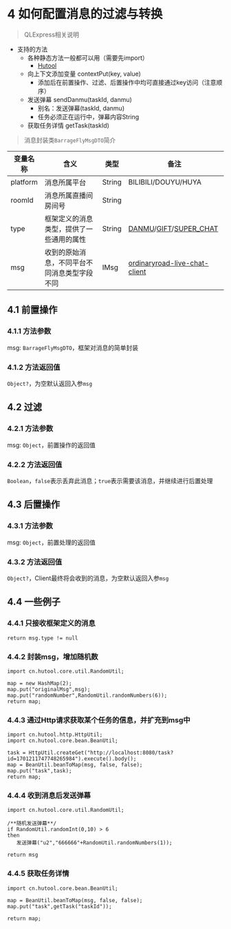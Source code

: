 # 4 如何配置消息的过滤与转换

> QLExpress相关说明

- 支持的方法
    - 各种静态方法一般都可以用（需要先import）
        - [Hutool](https://www.hutool.cn/docs)
    - 向上下文添加变量 contextPut(key, value)
        - 添加后在前置操作、过滤、后置操作中均可直接通过key访问（注意顺序）
    - 发送弹幕 sendDanmu(taskId, danmu)
        - 别名：发送弹幕(taskId, danmu)
        - 任务必须正在运行中，弹幕内容String
    - 获取任务详情 getTask(taskId)

> 消息封装类`BarrageFlyMsgDTO`简介

| 变量名称     | 含义                     | 类型     | 备注                                                                                                                                                                                                                                                                                                                                                                                                                                                                                                                                                                                                                                                                                                        |
|----------|------------------------|--------|-----------------------------------------------------------------------------------------------------------------------------------------------------------------------------------------------------------------------------------------------------------------------------------------------------------------------------------------------------------------------------------------------------------------------------------------------------------------------------------------------------------------------------------------------------------------------------------------------------------------------------------------------------------------------------------------------------------|
| platform | 消息所属平台                 | String | BILIBILI/DOUYU/HUYA                                                                                                                                                                                                                                                                                                                                                                                                                                                                                                                                                                                                                                                                                       |
| roomId   | 消息所属直播间房间号             | String |                                                                                                                                                                                                                                                                                                                                                                                                                                                                                                                                                                                                                                                                                                           |
| type     | 框架定义的消息类型，提供了一些通用的属性   | String | [DANMU](https://github.com/OrdinaryRoad-Project/ordinaryroad-live-chat-client/blob/main/live-chat-client-commons/live-chat-client-commons-base/src/main/java/tech/ordinaryroad/live/chat/client/commons/base/msg/IDanmuMsg.java)/[GIFT](https://github.com/OrdinaryRoad-Project/ordinaryroad-live-chat-client/blob/main/live-chat-client-commons/live-chat-client-commons-base/src/main/java/tech/ordinaryroad/live/chat/client/commons/base/msg/IGiftMsg.java)/[SUPER_CHAT](https://github.com/OrdinaryRoad-Project/ordinaryroad-live-chat-client/blob/main/live-chat-client-commons/live-chat-client-commons-base/src/main/java/tech/ordinaryroad/live/chat/client/commons/base/msg/ISuperChatMsg.java) |
| msg      | 收到的原始消息，不同平台不同消息类型字段不同 | IMsg   | [ordinaryroad-live-chat-client](https://github.com/OrdinaryRoad-Project/ordinaryroad-live-chat-client)                                                                                                                                                                                                                                                                                                                                                                                                                                                                                                                                                                                                    |

## 4.1 前置操作

### 4.1.1 方法参数

msg: `BarrageFlyMsgDTO`，框架对消息的简单封装

### 4.1.2 方法返回值

`Object?`，为空默认返回入参`msg`

## 4.2 过滤

### 4.2.1 方法参数

msg: `Object`，前置操作的返回值

### 4.2.2 方法返回值

`Boolean`，`false`表示丢弃此消息；`true`表示需要该消息，并继续进行后置处理

## 4.3 后置操作

### 4.3.1 方法参数

msg: `Object`，前置处理的返回值

### 4.3.2 方法返回值

`Object?`，Client最终将会收到的消息，为空默认返回入参`msg`

## 4.4 一些例子

### 4.4.1 只接收框架定义的消息

```
return msg.type != null
```

### 4.4.2 封装msg，增加随机数

```
import cn.hutool.core.util.RandomUtil;

map = new HashMap(2);
map.put("originalMsg",msg);
map.put("randomNumber",RandomUtil.randomNumbers(6));
return map;
```

### 4.4.3 通过Http请求获取某个任务的信息，并扩充到msg中

```
import cn.hutool.http.HttpUtil;
import cn.hutool.core.bean.BeanUtil;

task = HttpUtil.createGet("http://localhost:8080/task?id=1701211747748265984").execute().body();
map = BeanUtil.beanToMap(msg, false, false);
map.put("task",task);
return map;
```

### 4.4.4 收到消息后发送弹幕

```
import cn.hutool.core.util.RandomUtil;

/**随机发送弹幕**/
if RandomUtil.randomInt(0,10) > 6
then
   发送弹幕("u2","666666"+RandomUtil.randomNumbers(1));

return msg
```

### 4.4.5 获取任务详情

```
import cn.hutool.core.bean.BeanUtil;

map = BeanUtil.beanToMap(msg, false, false);
map.put("task",getTask("taskId"));

return map;
```